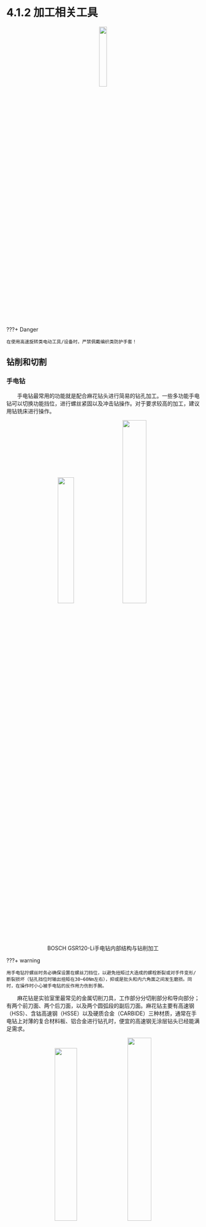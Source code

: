 # 4.1.2 加工相关工具

<center>
    <img src = "https://raw.githubusercontent.com/Ostoponko/Picstorage/master/img/4461806313_1973348206.jpg"
    width=20%>
</center>
???+ Danger
    
    在使用高速旋转类电动工具/设备时，严禁佩戴编织类防护手套！

## 钻削和切割

### 手电钻

&emsp;&emsp;手电钻最常用的功能就是配合麻花钻头进行简易的钻孔加工。一些多功能手电钻可以切换功能挡位，进行螺丝紧固以及冲击钻操作。对于要求较高的加工，建议用钻铣床进行操作。
<center>
    <img src = "https://raw.githubusercontent.com/Ostoponko/Picstorage/master/img/3TZR%5BB5%5BH4%7BZ1LZD%40DQD%5B1W.png"
    width=29%>&emsp;
    <img src = "https://raw.githubusercontent.com/Ostoponko/Picstorage/master/img/R%7D3X%7EY7HE5HSOG60%25%7B6%7E81Z.png"
    width=35%>
    <br>BOSCH GSR120-Li手电钻内部结构与钻削加工
</center>

???+ warning

    用手电钻拧螺丝时务必确保设置在螺丝刀挡位，以避免扭矩过大造成的螺栓断裂或对手件变形/断裂损坏（钻孔挡位时输出扭矩在30~60Nm左右），抑或是批头和内六角面之间发生磨损。同时，在操作时小心被手电钻的反作用力伤到手腕。

&emsp;&emsp;麻花钻是实验室里最常见的金属切削刀具，工作部分分切削部分和导向部分；有两个前刀面、两个后刀面，以及两个圆弧段的副后刀面。麻花钻主要有高速钢（HSS）、含钴高速钢（HSSE）以及硬质合金（CARBIDE）三种材质，通常在手电钻上对薄的复合材料板、铝合金进行钻孔时，便宜的高速钢无涂层钻头已经能满足需求。

<center>
    <img src = "https://raw.githubusercontent.com/Ostoponko/Picstorage/master/img/S9A%5BT6RRAAB1M%25VAWUSH%5D%24U.png"
    width=34%>&emsp;
    <img src = "https://raw.githubusercontent.com/Ostoponko/Picstorage/master/img/Q0RR_7WB%25U63RJ8MKZ7%7DE01.png"
    width=35%>
    <br>麻花钻的切削部分 以及涂层材质
</center>

### 角磨机（角向磨光机）

&emsp;&emsp;角磨机配合切割片和打磨片可以分别进行切割与打磨操作。

<center>
    <img src = "https://raw.githubusercontent.com/Ostoponko/Picstorage/master/img/M2FKEU%60U1GN%5BQTR_%5B7MPQHK.png"
    width=30%>
    <br>角磨机
</center>

???+ danger

    角磨机属于较为危险的工具，使用时务必佩戴护目镜。定期检查切割片的磨损程度并更换新的切割片。操作时尽量不要对切片施加弯矩。对于一些双稳态后置开关的角磨机，使用完毕务必先关开关再拔插头，放置回原位。

> 使用注意事项参考专栏文章：[角磨机伤人事故的15种造成原因](https://www.zhihu.com/tardis/zm/art/344316246?source_id=1005)
        

### 型材切割机

&emsp;&emsp;用于切割铝型材。相比台钳配合角磨机进行切断的方法，型材切割机更方便获得更平整的型材断面。

<center>
    <img src = "https://raw.githubusercontent.com/Ostoponko/Picstorage/master/img/4073499096_1079684108.jpg"
    width=30%>&emsp;
    <br>型材切割机
</center>

???+ warning

    注意切片的类型，不要用铝用的金属切割片去切割钢材，否则会对切片上的刀刃造成损坏。噪音较大，可以佩戴耳塞进行切割工作。

### 手工锯

&emsp;&emsp;一种古老的工具，在金工实习的时候会用到。效率低。

<center>
    <img src = "https://raw.githubusercontent.com/Ostoponko/Picstorage/master/img/2189141744_2021698241.jpg"
    width=30%>&emsp;
    <br>手工锯
</center>


## 磨削和表面加工

### 砂轮机

&emsp;&emsp;砂轮机是用来刃磨各种刀具、工具的常用设备，也用作普通小零件进行磨削、去毛刺及清理等工作。砂轮很适合磨削钢材。但是相比之下铝合金这种有色金属就不适合磨削（铝合金延展性大，硬度低，容易堵塞、划伤、拉伤），用砂轮机给型材切割表面打磨毛刺倒是没什么问题。另外不要用砂轮去打磨木头，用砂纸就好了。木工操作的大面积打磨可以用砂光机。

<center>
    <img src = "https://raw.githubusercontent.com/Ostoponko/Picstorage/master/img/R.66a7e3a6e9dc21bab64807f5b9aba0d1"
    width=34%>&emsp;
    <img src = "https://raw.githubusercontent.com/Ostoponko/Picstorage/master/img/S%250_DS%60D%7EULST%60240_Q0%7B6R.png"
    width=30%>&emsp;
    <br>砂轮机（一侧砂带）和砂轮片种类（图片来源某宝商家）
</center>

> 更多参考：
> [砂轮机和砂带机磨削效率比较](https://www.bilibili.com/video/BV1Kb411m7Cs/)

### 锉刀

&emsp;&emsp;大家在金工实习磨锤子的时候（如果还是这个项目的话）会用到这种费劲的手动工具，最常见的是由碳素工具钢T12制成的锉刀，比较容易消耗和生锈。锉刀是钳工操作中的必备工具，用来打磨金属表面，在重复滑动摩擦的过程中削减金属材料，获得相对平整光滑的表面。在锉刀操作之后通常会用砂纸进一步打磨抛光，降低表面粗糙度。

<center>
    <img src = "https://raw.githubusercontent.com/Ostoponko/Picstorage/master/img/B8P%60DPBI)%5DCTDARH7%5B%60%2428D.png"
    width=28%>&emsp;
    <br>砂纸
</center>


> 使用参考：[锉刀的用途和分类,掌握锉刀正确的使用方法](https://zhuanlan.zhihu.com/p/141687573)

&emsp;&emsp;另外，除了大的锉刀，也有小巧的什锦锉，可以用于部分复杂fdm打印件比较尴尬的位置的打磨。

### 砂纸

&emsp;&emsp;对粗糙的加工表面进行打磨。砂纸分为普通砂纸与耐水砂纸两种，普通砂纸只适合干磨，耐水砂纸则是沾水研磨，又称为湿磨或水磨。砂纸有不同的目数（粒度，衡量粗糙程度），手动以及用电动工具打磨选用的砂纸常在几十目到1000目不等。砂纸在金工实习的钳工项目中也会使用到。

<center>
    <img src = "https://raw.githubusercontent.com/Ostoponko/Picstorage/master/img/3692087558_38416052.jpg"
    width=28%>&emsp;
    <br>砂纸
</center>

### 小电磨

&emsp;&emsp;电磨机可以当作小功率、小尺寸版的角磨机，也可以搭配各种磨头、砂轮、切割片甚至小的钻头和铣刀进行切削和打磨操作。一般常用于玉石打磨。之前我们经常用小电磨抢救3D打印件的设计缺陷（比如没有留过线的槽孔）。使用时佩戴防粉尘的口罩和护目镜。

<center>
    <img src = "https://raw.githubusercontent.com/Ostoponko/Picstorage/master/img/R.dcf6637dfcfa65e69b6191175a83ec86"
    width=30%>&emsp;
    <br>便携式电磨机
</center>

> 使用参考：https://zhuanlan.zhihu.com/p/33596438

???+ warning

    在打磨碳纤/玻纤复合材料或者3D打印件时会产生粉尘，一定要佩戴口罩，防止粉尘进入肺部代谢不掉产生不可逆损伤。可以用水冲防止粉尘进入空气。在喷漆操作时也务必佩戴防毒面具保护肺部。另外，护目镜也是必需的。

### 倒角刀（修边器）

&emsp;&emsp;一种特殊的小刀，刀头可以顺滑旋转，用于手动给加工件/3D打印件进行倒角去毛刺操作。棱角倒钝可以避免工件划伤手指。3D打印时如果底层压扁或者裙边去不干净，可以用倒角刀轻松去除。

<center>
    <img src = "https://raw.githubusercontent.com/Ostoponko/Picstorage/master/img/E%5BJ2W%7E%7ET5%24%7BGIY%7D_3_1S%24UL.png"
    width=30%>&emsp;
    <br>倒角刀
</center>


